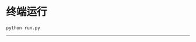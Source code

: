 # 终端运行

```shell
python run.py
```
***********************************************************************************************************************************************************************************************************************************************************************************************************************************************************************************************************************************************************************************************************************************************************************************************************************************************************************************************************************************************************************************************************************************************************************************************************